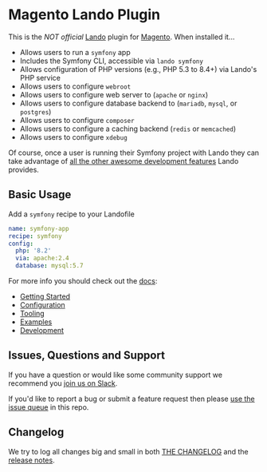 # Magento Lando Plugin

This is the _NOT official_ [Lando](https://lando.dev) plugin for [Magento](https://developer.adobe.com/commerce/docs/). When installed it...

* Allows users to run a `symfony` app
* Includes the Symfony CLI, accessible via `lando symfony`
* Allows configuration of PHP versions (e.g., PHP 5.3 to 8.4+) via Lando's PHP service
* Allows users to configure `webroot`
* Allows users to configure web server to (`apache` or `nginx`)
* Allows users to configure database backend to (`mariadb`, `mysql`, or `postgres`)
* Allows users to configure `composer`
* Allows users to configure a caching backend (`redis` or `memcached`)
* Allows users to configure `xdebug`

Of course, once a user is running their Symfony project with Lando they can take advantage of [all the other awesome development features](https://docs.lando.dev) Lando provides.

## Basic Usage

Add a `symfony` recipe to your Landofile

```yaml
name: symfony-app
recipe: symfony
config:
  php: '8.2'
  via: apache:2.4
  database: mysql:5.7
```

For more info you should check out the [docs](https://docs.lando.dev/symfony):

* [Getting Started](https://docs.lando.dev/symfony/)
* [Configuration](https://docs.lando.dev/symfony/config.html)
* [Tooling](https://docs.lando.dev/symfony/tooling.html)
* [Examples](https://github.com/lando/symfony/tree/main/examples)
* [Development](https://docs.lando.dev/symfony/development.html)

## Issues, Questions and Support

If you have a question or would like some community support we recommend you [join us on Slack](https://launchpass.com/devwithlando).

If you'd like to report a bug or submit a feature request then please [use the issue queue](https://github.com/lando/symfony/issues/new/choose) in this repo.

## Changelog

We try to log all changes big and small in both [THE CHANGELOG](https://github.com/lando/symfony/blob/main/CHANGELOG.md) and the [release notes](https://github.com/lando/symfony/releases).
